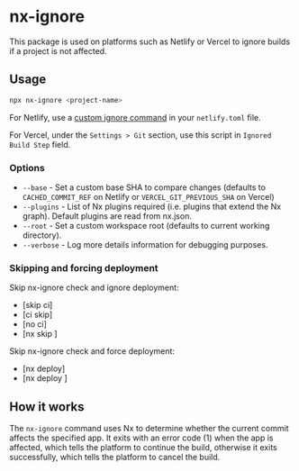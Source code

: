 # nx-ignore

This package is used on platforms such as Netlify or Vercel to ignore builds if a project is not affected.

## Usage

```bash
npx nx-ignore <project-name>
```

For Netlify, use a [custom ignore command](https://docs.netlify.com/configure-builds/ignore-builds/) in your `netlify.toml` file.

For Vercel, under the `Settings > Git` section, use this script in `Ignored Build Step` field.

### Options

- `--base` - Set a custom base SHA to compare changes (defaults to `CACHED_COMMIT_REF` on Netlify or `VERCEL_GIT_PREVIOUS_SHA` on Vercel)
- `--plugins` - List of Nx plugins required (i.e. plugins that extend the Nx graph). Default plugins are read from nx.json.
- `--root` - Set a custom workspace root (defaults to current working directory).
- `--verbose` - Log more details information for debugging purposes.

### Skipping and forcing deployment

Skip nx-ignore check and ignore deployment:

- [skip ci]
- [ci skip]
- [no ci]
- [nx skip <app>]

Skip nx-ignore check and force deployment:

- [nx deploy]
- [nx deploy <app>]

## How it works

The `nx-ignore` command uses Nx to determine whether the current commit affects the specified app. It exits with an error code (1) when the app is affected, which tells the platform to continue the build, otherwise it exits successfully, which tells the platform to cancel the build.
